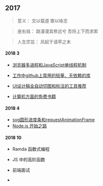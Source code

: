 ## 2017

> 意义：     文以载道 歌以咏志

> 座右铭：   路漫漫其修远兮 吾将上下而求索

> 人生宗旨： 风起于请苹之末 



#### 2018 3



* [浏览器多进程和JavaScript单线程机制](https://github.com/facebook201/Blog/blob/master/201803/%E6%B5%8F%E8%A7%88%E5%99%A8%E5%A4%9A%E8%BF%9B%E7%A8%8B%E5%92%8Cjs%E7%9A%84%E5%8D%95%E7%BA%BF%E7%A8%8B%E6%9C%BA%E5%88%B6.md)

* [工作中github上常用的轻量、无依赖的库](https://github.com/jawil/blog/issues/10)
* [UI设计稿全自动切图和标注的工具推荐](https://github.com/jawil/blog/issues/11)
* [计算机方面的免费书籍](http://bestcbooks.com/)



#### 2018 4



* [svg圆形进度条和requestAnimationFrame](https://github.com/facebook201/Blog/blob/master/201804/svg%E5%9C%86%E5%BD%A2%E8%BF%9B%E5%BA%A6%E6%9D%A1%E5%92%8CrequestAnimationFrame.md)
* [Node.js 开始之路]()





#### 2018 10 

* Ramda  函数式编程

* JS 中的高阶函数

* 前端面试

* 
